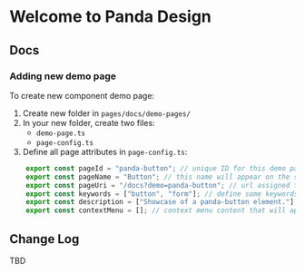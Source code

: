 # Welcome to Panda Design

## Docs

### Adding new demo page

To create new component demo page:
1. Create new folder in `pages/docs/demo-pages/`
1. In your new folder, create two files:
	- `demo-page.ts`
	- `page-config.ts`
1. Define all page attributes in `page-config.ts`:
```javascript
	export const pageId = "panda-button"; // unique ID for this demo page
	export const pageName = "Button"; // this name will appear on the side menu
	export const pageUri = "/docs?demo=panda-button"; // url assigned to panda-router
	export const keywords = ["button", "form"]; // define some keywords to help find your page in global search
	export const description = ["Showcase of a panda-button element."]; // write some description of your demo page to help users understand what is this page about
	export const contextMenu = []; // context menu content that will appear on the right side
```


## Change Log

TBD